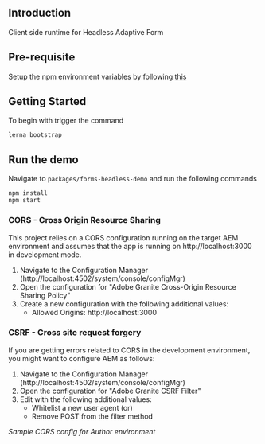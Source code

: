 ## Introduction

Client side runtime for Headless Adaptive Form

## Pre-requisite

Setup the npm environment variables by following [this](https://wiki.corp.adobe.com/display/ES/Dealing+with+Mandatory+Authenticated+Access+to+Artifactory+in+Static+Pipeline+Projects#DealingwithMandatoryAuthenticatedAccesstoArtifactoryinStaticPipelineProjects-ChangesNeededForLocalDevelopment)

## Getting Started

To begin with trigger the command
```
lerna bootstrap
```

## Run the demo

Navigate to `packages/forms-headless-demo` and run the following commands

```
npm install
npm start
```

### CORS - Cross Origin Resource Sharing

This project relies on a CORS configuration running on the target AEM environment and assumes that the app is running on http://localhost:3000 in development mode.

1. Navigate to the Configuration Manager (http://localhost:4502/system/console/configMgr)
2. Open the configuration for "Adobe Granite Cross-Origin Resource Sharing Policy"
3. Create a new configuration with the following additional values:
    - Allowed Origins: http://localhost:3000


### CSRF - Cross site request forgery

If you are getting errors related to CORS in the development environment, you might want to configure AEM as follows:

1. Navigate to the Configuration Manager (http://localhost:4502/system/console/configMgr)
2. Open the configuration for "Adobe Granite CSRF Filter"
3. Edit with the following additional values:
    - Whitelist a new user agent (or)
    - Remove POST from the filter method
    

*Sample CORS config for Author environment*
